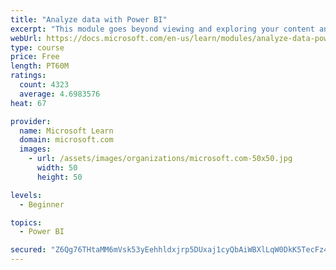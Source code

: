 ```yaml
---
title: "Analyze data with Power BI"
excerpt: "This module goes beyond viewing and exploring your content and explains how to interact with it by working with reports and dashboards to uncover and share new business insights."
webUrl: https://docs.microsoft.com/en-us/learn/modules/analyze-data-power-bi/
type: course
price: Free
length: PT60M
ratings:
  count: 4323
  average: 4.6983576
heat: 67

provider:
  name: Microsoft Learn
  domain: microsoft.com
  images:
    - url: /assets/images/organizations/microsoft.com-50x50.jpg
      width: 50
      height: 50

levels:
  - Beginner

topics:
  - Power BI

secured: "Z6Qg76THtaMM6mVsk53yEehhldxjrp5DUxaj1cyQbAiWBXlLqW0DkK5TecFz4ZZzP0y2ssfC9qeeVVy9W56eEhTO4+/9JLsEpMDJicih4G1YdvfTmLoNtcj5BbqtDQXdj91NeQgnMjPiPNr7CvrjCTctm2yEKScvYY25n6Fsi9qK2aRT87lofmJH5LhZkOMFt/hcSrsO3OCnaf8z8oTBFt7Xk2NvB5moKfHhTdpFU4T9MrWTQeYl/DLjt/3ffb/oHhtMdOJVnpPinbip8SblNfPaduzb6YYGkpMLTeKWmETJaja5rOYu2fA82o+aiqW29tZ8V7bHH/a2Hsrj2pP+qB45IAvfxibR0sUa2QJKDYTkVgKX04jPrOBVfq/OJAMpuGC+5sABx6ybayhPrGGcFA==;RBiK11MSqTWth1rMGP30sw=="
---
```


